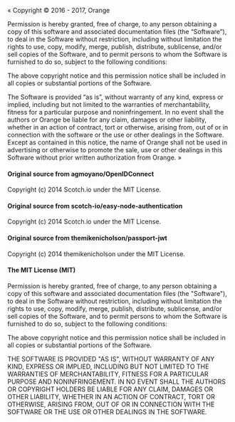 « Copyright © 2016 - 2017, Orange

Permission is hereby granted, free of charge, to any person obtaining a copy of this software and associated
documentation files (the “Software”), to deal in the Software without restriction, including without limitation
the rights to use, copy, modify, merge, publish, distribute, sublicense, and/or sell copies of the Software,
and to permit persons to whom the Software is furnished to do so, subject to the following conditions:

The above copyright notice and this permission notice shall be included in all copies or substantial
portions of the Software.

The Software is provided “as is”, without warranty of any kind, express or implied, including but not
limited to the warranties of merchantability, fitness for a particular purpose and noninfringement.
In no event shall the authors or Orange be liable for any claim, damages or other liability, whether
in an action of contract, tort or otherwise, arising from, out of or in connection with the software
or the use or other dealings in the Software.
Except as contained in this notice, the name of Orange shall not be used in advertising or otherwise
to promote the sale, use or other dealings in this Software without prior written authorization from Orange. »

#### Original source from agmoyano/OpenIDConnect
Copyright (c) 2014 Scotch.io under the MIT License.

#### Original source from scotch-io/easy-node-authentication
Copyright (c) 2014 Scotch.io under the MIT License.

#### Original source from themikenicholson/passport-jwt
Copyright (c) 2014 themikenicholson under the MIT License.

#### The MIT License (MIT)
Permission is hereby granted, free of charge, to any person obtaining a copy
of this software and associated documentation files (the "Software"), to deal
in the Software without restriction, including without limitation the rights
to use, copy, modify, merge, publish, distribute, sublicense, and/or sell
copies of the Software, and to permit persons to whom the Software is
furnished to do so, subject to the following conditions:

The above copyright notice and this permission notice shall be included in all
copies or substantial portions of the Software.

THE SOFTWARE IS PROVIDED "AS IS", WITHOUT WARRANTY OF ANY KIND, EXPRESS OR
IMPLIED, INCLUDING BUT NOT LIMITED TO THE WARRANTIES OF MERCHANTABILITY,
FITNESS FOR A PARTICULAR PURPOSE AND NONINFRINGEMENT. IN NO EVENT SHALL THE
AUTHORS OR COPYRIGHT HOLDERS BE LIABLE FOR ANY CLAIM, DAMAGES OR OTHER
LIABILITY, WHETHER IN AN ACTION OF CONTRACT, TORT OR OTHERWISE, ARISING FROM,
OUT OF OR IN CONNECTION WITH THE SOFTWARE OR THE USE OR OTHER DEALINGS IN THE
SOFTWARE.